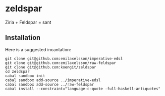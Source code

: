 # zeldspar
Ziria + Feldspar = sant

## Installation

Here is a suggested incantation:

    git clone git@github.com:emilaxelsson/imperative-edsl
    git clone git@github.com:emilaxelsson/raw-feldspar
    git clone git@github.com:koengit/zeldspar
    cd zeldspar
    cabal sandbox init
    cabal sandbox add-source ../imperative-edsl
    cabal sandbox add-source ../raw-feldspar
    cabal install --constraint="language-c-quote -full-haskell-antiquotes"

